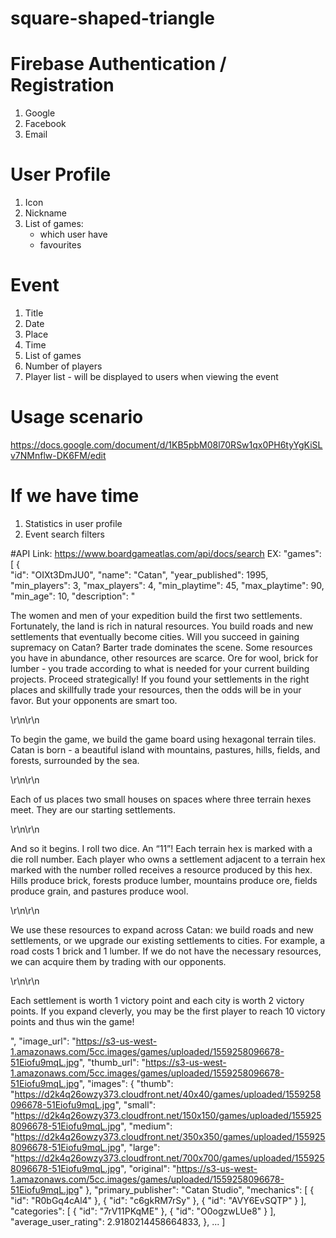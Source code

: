 # square-shaped-triangle

 # Firebase Authentication / Registration 
  1. Google
  2. Facebook
  3. Email

 # User Profile
 1. Icon
 2. Nickname
 3. List of games: 
    * which user have 
    * favourites

 # Event
 1. Title
 2. Date
 3. Place
 4. Time
 5. List of games
 6. Number of players
 7. Player list - will be displayed to users when viewing the event
 
 # Usage scenario
https://docs.google.com/document/d/1KB5pbM08l70RSw1qx0PH6tyYgKiSLv7NMnflw-DK6FM/edit

# If we have time
 1. Statistics in user profile
 2. Event search filters
 
 #API 
 Link: https://www.boardgameatlas.com/api/docs/search
 EX: 
 "games": [
 {   
      "id": "OIXt3DmJU0",
      "name": "Catan",
      "year_published": 1995,
      "min_players": 3,
      "max_players": 4,
      "min_playtime": 45,
      "max_playtime": 90,
      "min_age": 10,
      "description": "<p>The women and men of your expedition build the first two settlements. Fortunately, the land is rich in natural resources. You build roads and new settlements that eventually become cities. Will you succeed in gaining supremacy on Catan? Barter trade dominates the scene. Some resources you have in abundance, other resources are scarce. Ore for wool, brick for lumber - you trade according to what is needed for your current building projects. Proceed strategically! If you found your settlements in the right places and skillfully trade your resources, then the odds will be in your favor. But your opponents are smart too.</p>\r\n\r\n<p>To begin the game, we build the game board using hexagonal terrain tiles. Catan is born - a beautiful island with mountains, pastures, hills, fields, and forests, surrounded by the sea.</p>\r\n\r\n<p>Each of us places two small houses on spaces where three terrain hexes meet. They are our starting settlements.</p>\r\n\r\n<p>And so it begins. I roll two dice. An “11”! Each terrain hex is marked with a die roll number. Each player who owns a settlement adjacent to a terrain hex marked with the number rolled receives a resource produced by this hex. Hills produce brick, forests produce lumber, mountains produce ore, fields produce grain, and pastures produce wool.</p>\r\n\r\n<p>We use these resources to expand across Catan: we build roads and new settlements, or we upgrade our existing settlements to cities. For example, a road costs 1 brick and 1 lumber. If we do not have the necessary resources, we can acquire them by trading with our opponents.</p>\r\n\r\n<p>Each settlement is worth 1 victory point and each city is worth 2 victory points. If you expand cleverly, you may be the first player to reach 10 victory points and thus win the game!</p>",
      "image_url": "https://s3-us-west-1.amazonaws.com/5cc.images/games/uploaded/1559258096678-51Eiofu9mqL.jpg",
      "thumb_url": "https://s3-us-west-1.amazonaws.com/5cc.images/games/uploaded/1559258096678-51Eiofu9mqL.jpg",
      "images": {
          "thumb": "https://d2k4q26owzy373.cloudfront.net/40x40/games/uploaded/1559258096678-51Eiofu9mqL.jpg",
          "small": "https://d2k4q26owzy373.cloudfront.net/150x150/games/uploaded/1559258096678-51Eiofu9mqL.jpg",
          "medium": "https://d2k4q26owzy373.cloudfront.net/350x350/games/uploaded/1559258096678-51Eiofu9mqL.jpg",
          "large": "https://d2k4q26owzy373.cloudfront.net/700x700/games/uploaded/1559258096678-51Eiofu9mqL.jpg",
      "original": "https://s3-us-west-1.amazonaws.com/5cc.images/games/uploaded/1559258096678-51Eiofu9mqL.jpg"
      },
      "primary_publisher": "Catan Studio",
      "mechanics": [
          {
              "id": "R0bGq4cAl4"
          },
          {
              "id": "c6gkRM7rSy"
          },
          {
              "id": "AVY6EvSQTP"
          }
      ],
      "categories": [
          {
              "id": "7rV11PKqME"
          },
          {
              "id": "O0ogzwLUe8"
          }
      ],
      "average_user_rating": 2.9180214458664833,
  }, ...
  ]
